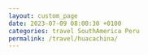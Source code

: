 ```yaml
---
layout: custom_page
date: 2023-07-09 08:00:30 +0100
categories: travel SouthAmerica Peru
permalink: /travel/huacachina/
---
```

